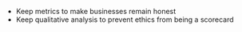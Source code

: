 - Keep metrics to make businesses remain honest
- Keep qualitative analysis to prevent ethics from being a scorecard